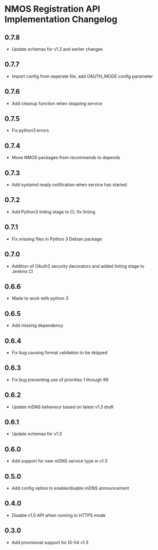 # NMOS Registration API Implementation Changelog

## 0.7.8
- Update schemas for v1.3 and earlier changes

## 0.7.7
- Import config from seperate file, add OAUTH_MODE config parameter

## 0.7.6
- Add cleanup function when stopping service

## 0.7.5
- Fix python3 errors

## 0.7.4
- Move NMOS packages from recommends to depends

## 0.7.3
- Add systemd ready notification when service has started

## 0.7.2
- Add Python3 linting stage to CI, fix linting

## 0.7.1
- Fix missing files in Python 3 Debian package

## 0.7.0
- Addition of OAuth2 security decorators and added linting stage to Jenkins CI

## 0.6.6
- Made to work with python 3

## 0.6.5
- Add missing dependency

## 0.6.4
- Fix bug causing format validation to be skipped

## 0.6.3
- Fix bug preventing use of priorities 1 through 99

## 0.6.2
- Update mDNS behaviour based on latest v1.3 draft

## 0.6.1
- Update schemas for v1.3

## 0.6.0
- Add support for new mDNS service type in v1.3

## 0.5.0
- Add config option to enable/disable mDNS announcement

## 0.4.0
- Disable v1.0 API when running in HTTPS mode

## 0.3.0
- Add provisional support for IS-04 v1.3
